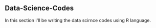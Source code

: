 ## Data-Science-Codes ##    

In this section I'll be writing the data scirnce codes using R language.  
 
